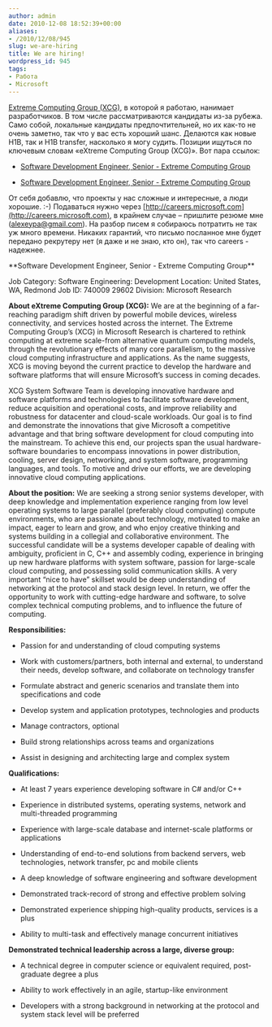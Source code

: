 ```yaml
---
author: admin
date: 2010-12-08 18:52:39+00:00
aliases:
- /2010/12/08/945
slug: we-are-hiring
title: We are hiring!
wordpress_id: 945
tags:
- Работа
- Microsoft
---
```


[Extreme Computing Group (XCG)](http://research.microsoft.com/en-us/labs/xcg/default.aspx), в которой я работаю, нанимает разработчиков. В том числе рассматриваются кандидаты из-за рубежа. Само собой, локальные кандидаты предпочтительней, но их как-то не очень заметно, так что у вас есть хороший шанс. Делаются как новые H1B, так и H1B transfer, насколько я могу судить. Позиции ищуться по ключевым словам «eXtreme Computing Group (XCG)». Вот пара ссылок:

  * [Software Development Engineer, Senior - Extreme Computing Group](https://careers.microsoft.com/JobDetails.aspx?ss=&pg=0&so=&rw=1&jid=29602&jlang=EN)

  * [Software Development Engineer, Senior - Extreme Computing Group](https://careers.microsoft.com/JobDetails.aspx?ss=&pg=0&so=&rw=4&jid=28954&jlang=EN)

От себя добавлю, что проекты у нас сложные и интересные, а люди хорошие. :-) Подаваться нужно через [http://careers.microsoft.com](http://careers.microsoft.com), в крайнем случае – пришлите резюме мне ([alexeypa@gmail.com](mailto:alexeypa@gmail.com)). На разбор писем я собираюсь потратить не так уж много времени. Никаких гарантий, что письмо посланное мне будет передано рекрутеру нет (я даже и не знаю, кто он), так что careers - надежнее.

<!--more-->**Software Development Engineer, Senior - Extreme Computing Group**

Job Category: Software Engineering: Development 
Location: United States, WA, Redmond 
Job ID: 740009 29602 
Division: Microsoft Research

**About eXtreme Computing Group (XCG):**
We are at the beginning of a far-reaching paradigm shift driven by powerful mobile devices, wireless connectivity, and services hosted across the internet. The Extreme Computing Group’s (XCG) in Microsoft Research is chartered to rethink computing at extreme scale-from alternative quantum computing models, through the revolutionary effects of many core parallelism, to the massive cloud computing infrastructure and applications. As the name suggests, XCG is moving beyond the current practice to develop the hardware and software platforms that will ensure Microsoft’s success in coming decades.

XCG System Software Team is developing innovative hardware and software platforms and technologies to facilitate software development, reduce acquisition and operational costs, and improve reliability and robustness for datacenter and cloud-scale workloads. Our goal is to find and demonstrate the innovations that give Microsoft a competitive advantage and that bring software development for cloud computing into the mainstream. To achieve this end, our projects span the usual hardware-software boundaries to encompass innovations in power distribution, cooling, server design, networking, and system software, programming languages, and tools. To motive and drive our efforts, we are developing innovative cloud computing applications.

**About the position:**
We are seeking a strong senior systems developer, with deep knowledge and implementation experience ranging from low level operating systems to large parallel (preferably cloud computing) compute environments, who are passionate about technology, motivated to make an impact, eager to learn and grow, and who enjoy creative thinking and systems building in a collegial and collaborative environment. The successful candidate will be a systems developer capable of dealing with ambiguity, proficient in C, C++ and assembly coding, experience in bringing up new hardware platforms with system software, passion for large-scale cloud computing, and possessing solid communication skills. A very important “nice to have” skillset would be deep understanding of networking at the protocol and stack design level. In return, we offer the opportunity to work with cutting-edge hardware and software, to solve complex technical computing problems, and to influence the future of computing.

**Responsibilities:**

  * Passion for and understanding of cloud computing systems

  * Work with customers/partners, both internal and external, to understand their needs, develop software, and collaborate on technology transfer

  * Formulate abstract and generic scenarios and translate them into specifications and code

  * Develop system and application prototypes, technologies and products 

  * Manage contractors, optional

  * Build strong relationships across teams and organizations

  * Assist in designing and architecting large and complex system

**Qualifications:**

  * At least 7 years experience developing software in C# and/or C++

  * Experience in distributed systems, operating systems, network and multi-threaded programming

  * Experience with large-scale database and internet-scale platforms or applications

  * Understanding of end-to-end solutions from backend servers, web technologies, network transfer, pc and mobile clients

  * A deep knowledge of software engineering and software development

  * Demonstrated track-record of strong and effective problem solving

  * Demonstrated experience shipping high-quality products, services is a plus

  * Ability to multi-task and effectively manage concurrent initiatives

**Demonstrated technical leadership across a large, diverse group:**

  * A technical degree in computer science or equivalent required, post-graduate degree a plus

  * Ability to work effectively in an agile, startup-like environment

  * Developers with a strong background in networking at the protocol and system stack level will be preferred
